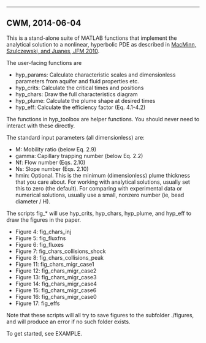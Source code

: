 ------------------------------------------------------
CWM, 2014-06-04
------------------------------------------------------

This is a stand-alone suite of MATLAB functions that implement the analytical solution to a nonlinear, hyperbolic PDE as described in [MacMinn, Szulczewski, and Juanes, JFM 2010](http://dx.doi.org/10.1017/S0022112010003319 "MacMinn et al., JFM 2010").

The user-facing functions are
  - hyp_params: Calculate characteristic scales and dimensionless parameters from aquifer and fluid properties etc.
  - hyp_crits: Calculate the critical times and positions
  - hyp_chars: Draw the full characteristics diagram
  - hyp_plume: Calculate the plume shape at desired times
  - hyp_eff: Calculate the efficiency factor (Eq. 4.1-4.2)

The functions in hyp_toolbox are helper functions. You should never need to interact with these directly.

The standard input parameters (all dimensionless) are:
  - M: Mobility ratio (below Eq. 2.9)
  - gamma: Capillary trapping number (below Eq. 2.2)
  - Nf: Flow number (Eqs. 2.10)
  - Ns: Slope number (Eqs. 2.10)
  - hmin: Optional. This is the minimum (dimensionless) plume thickness that you care about. For working with analytical solutions, usually set this to zero (the default). For comparing with experimental data or numerical solutions, usually use a small, nonzero number (ie, bead diameter / H).

The scripts fig_* will use hyp_crits, hyp_chars, hyp_plume, and hyp_eff to draw the figures in the paper.
  - Figure 4: fig_chars_inj
  - Figure 5: fig_fluxfns
  - Figure 6: fig_fluxes
  - Figure 7: fig_chars_collisions_shock
  - Figure 8: fig_chars_collisions_peak
  - Figure 11: fig_chars_migr_case1
  - Figure 12: fig_chars_migr_case2
  - Figure 13: fig_chars_migr_case3
  - Figure 14: fig_chars_migr_case4
  - Figure 15: fig_chars_migr_case6
  - Figure 16: fig_chars_migr_case0
  - Figure 17: fig_effs

Note that these scripts will all try to save figures to the subfolder ./figures, and will produce an error if no such folder exists.

To get started, see EXAMPLE.